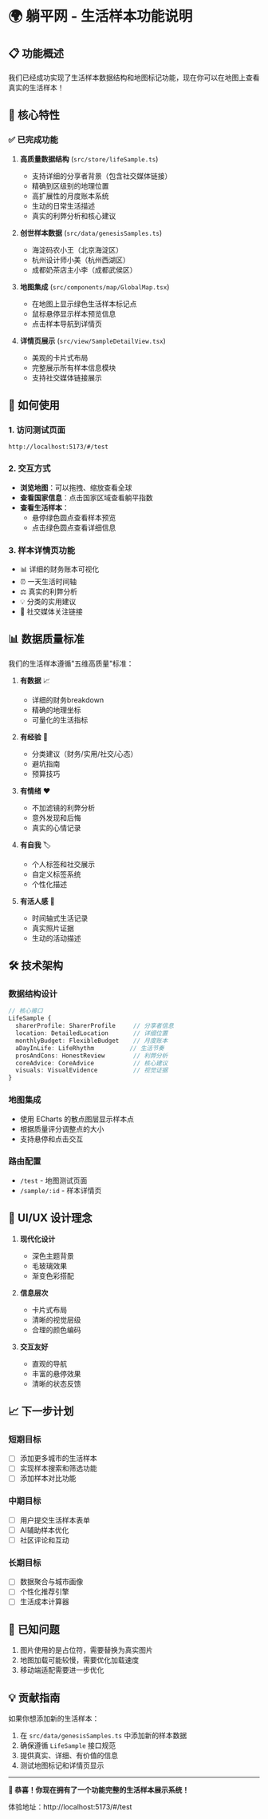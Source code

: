 # 🌍 躺平网 - 生活样本功能说明

## 📋 功能概述

我们已经成功实现了生活样本数据结构和地图标记功能，现在你可以在地图上查看真实的生活样本！

## 🎯 核心特性

### ✅ 已完成功能

1. **高质量数据结构** (`src/store/lifeSample.ts`)
   - 支持详细的分享者背景（包含社交媒体链接）
   - 精确到区级别的地理位置
   - 高扩展性的月度账本系统
   - 生动的日常生活描述
   - 真实的利弊分析和核心建议

2. **创世样本数据** (`src/data/genesisSamples.ts`)
   - 海淀码农小王（北京海淀区）
   - 杭州设计师小美（杭州西湖区）
   - 成都奶茶店主小李（成都武侯区）

3. **地图集成** (`src/components/map/GlobalMap.tsx`)
   - 在地图上显示绿色生活样本标记点
   - 鼠标悬停显示样本预览信息
   - 点击样本导航到详情页

4. **详情页展示** (`src/view/SampleDetailView.tsx`)
   - 美观的卡片式布局
   - 完整展示所有样本信息模块
   - 支持社交媒体链接展示

## 🚀 如何使用

### 1. 访问测试页面
```
http://localhost:5173/#/test
```

### 2. 交互方式
- **浏览地图**：可以拖拽、缩放查看全球
- **查看国家信息**：点击国家区域查看躺平指数
- **查看生活样本**：
  - 悬停绿色圆点查看样本预览
  - 点击绿色圆点查看详细信息

### 3. 样本详情页功能
- 📊 详细的财务账本可视化
- ⏰ 一天生活时间轴
- ⚖️ 真实的利弊分析
- 💡 分类的实用建议
- 📱 社交媒体关注链接

## 📊 数据质量标准

我们的生活样本遵循"五维高质量"标准：

1. **有数据** 📈
   - 详细的财务breakdown
   - 精确的地理坐标
   - 可量化的生活指标

2. **有经验** 🧠
   - 分类建议（财务/实用/社交/心态）
   - 避坑指南
   - 预算技巧

3. **有情绪** ❤️
   - 不加滤镜的利弊分析
   - 意外发现和后悔
   - 真实的心情记录

4. **有自我** 🏷️
   - 个人标签和社交展示
   - 自定义标签系统
   - 个性化描述

5. **有活人感** 👤
   - 时间轴式生活记录
   - 真实照片证据
   - 生动的活动描述

## 🛠️ 技术架构

### 数据结构设计
```typescript
// 核心接口
LifeSample {
  sharerProfile: SharerProfile     // 分享者信息
  location: DetailedLocation       // 详细位置
  monthlyBudget: FlexibleBudget    // 月度账本
  aDayInLife: LifeRhythm          // 生活节奏
  prosAndCons: HonestReview        // 利弊分析
  coreAdvice: CoreAdvice           // 核心建议
  visuals: VisualEvidence          // 视觉证据
}
```

### 地图集成
- 使用 ECharts 的散点图层显示样本点
- 根据质量评分调整点的大小
- 支持悬停和点击交互

### 路由配置
- `/test` - 地图测试页面
- `/sample/:id` - 样本详情页

## 🎨 UI/UX 设计理念

1. **现代化设计**
   - 深色主题背景
   - 毛玻璃效果
   - 渐变色彩搭配

2. **信息层次**
   - 卡片式布局
   - 清晰的视觉层级
   - 合理的颜色编码

3. **交互友好**
   - 直观的导航
   - 丰富的悬停效果
   - 清晰的状态反馈

## 📈 下一步计划

### 短期目标
- [ ] 添加更多城市的生活样本
- [ ] 实现样本搜索和筛选功能
- [ ] 添加样本对比功能

### 中期目标  
- [ ] 用户提交生活样本表单
- [ ] AI辅助样本优化
- [ ] 社区评论和互动

### 长期目标
- [ ] 数据聚合与城市画像
- [ ] 个性化推荐引擎
- [ ] 生活成本计算器

## 🐛 已知问题

1. 图片使用的是占位符，需要替换为真实图片
2. 地图加载可能较慢，需要优化加载速度
3. 移动端适配需要进一步优化

## 💡 贡献指南

如果你想添加新的生活样本：

1. 在 `src/data/genesisSamples.ts` 中添加新的样本数据
2. 确保遵循 `LifeSample` 接口规范
3. 提供真实、详细、有价值的信息
4. 测试地图标记和详情页显示

---

**🎉 恭喜！你现在拥有了一个功能完整的生活样本展示系统！**

体验地址：http://localhost:5173/#/test 